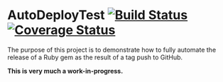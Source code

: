 # AutoDeployTest [![Build Status](https://travis-ci.org/trevorrowe/AutoDeployTest.png?branch=master)](https://travis-ci.org/trevorrowe/AutoDeployTest) [![Coverage Status](https://img.shields.io/coveralls/trevorrowe/AutoDeployTest.svg)](https://coveralls.io/r/trevorrowe/AutoDeployTest?branch=master)

The purpose of this project is to demonstrate how to fully automate the
release of a Ruby gem as the result of a tag push to GitHub.

**This is very much a work-in-progress.**

